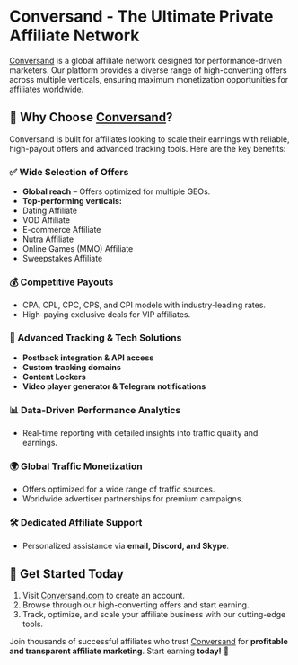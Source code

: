 # Conversand - The Ultimate Private Affiliate Network

[Conversand](https://conversand.com) is a global affiliate network designed for performance-driven marketers. Our platform provides a diverse range of high-converting offers across multiple verticals, ensuring maximum monetization opportunities for affiliates worldwide.

## 🚀 Why Choose [Conversand](https://conversand.com)?

Conversand is built for affiliates looking to scale their earnings with reliable, high-payout offers and advanced tracking tools. Here are the key benefits:

### ✅ Wide Selection of Offers
- **Global reach** – Offers optimized for multiple GEOs.
- **Top-performing verticals:**
- Dating Affiliate
- VOD Affiliate
- E-commerce Affiliate
- Nutra Affiliate
- Online Games (MMO) Affiliate
- Sweepstakes Affiliate

### 💰 Competitive Payouts
- CPA, CPL, CPC, CPS, and CPI models with industry-leading rates.
- High-paying exclusive deals for VIP affiliates.

### 🎯 Advanced Tracking & Tech Solutions
- **Postback integration & API access**
- **Custom tracking domains**
- **Content Lockers**
- **Video player generator & Telegram notifications**

### 📊 Data-Driven Performance Analytics
- Real-time reporting with detailed insights into traffic quality and earnings.

### 🌍 Global Traffic Monetization
- Offers optimized for a wide range of traffic sources.
- Worldwide advertiser partnerships for premium campaigns.

### 🛠️ Dedicated Affiliate Support
- Personalized assistance via **email, Discord, and Skype**.

## 🔗 Get Started Today

1. Visit [Conversand.com](https://conversand.com) to create an account.
2. Browse through our high-converting offers and start earning.
3. Track, optimize, and scale your affiliate business with our cutting-edge tools.

Join thousands of successful affiliates who trust [Conversand](https://conversand.com) for **profitable and transparent affiliate marketing**. Start earning **today!** 🚀
